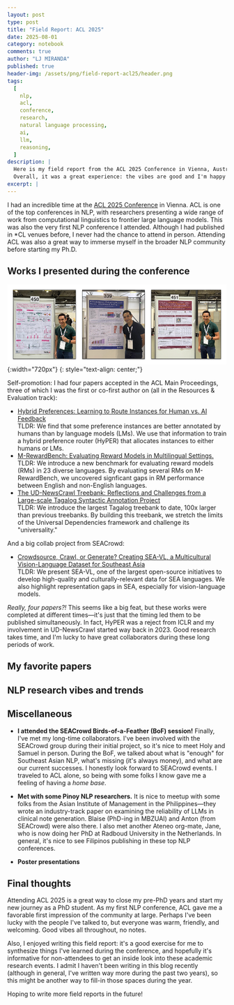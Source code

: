```yaml
---
layout: post
type: post
title: "Field Report: ACL 2025"
date: 2025-08-01
category: notebook
comments: true
author: "LJ MIRANDA"
published: true
header-img: /assets/png/field-report-acl25/header.png
tags:
  [
    nlp,
    acl,
    conference,
    research,
    natural language processing,
    ai,
    llm,
    reasoning,
  ]
description: |
  Here is my field report from the ACL 2025 Conference in Vienna, Austria.
  Overall, it was a great experience: the vibes are good and I'm happy to have met the larger NLP community!
excerpt: |
---
```


<span class="firstcharacter">I</span> had an incredible time at the [ACL 2025 Conference](https://2025.aclweb.org/) in Vienna.
ACL is one of the top conferences in NLP, with researchers presenting a wide range of work from computational linguistics to frontier large language models.
This was also the very first NLP conference I attended.
Although I had published in \*CL venues before, I never had the chance to attend in person.
Attending ACL was also a great way to immerse myself in the broader NLP community before starting my Ph.D.

<!-- pictures of vienna and the place baby! -->

## Works I presented during the conference

<!-- collage of photos of YOU with your posters! -->

![](/assets/png/field-report-acl25/presentations.png){:width="720px"}
{: style="text-align: center;"}

Self-promotion: I had four papers accepted in the ACL Main Proceedings, three of which I was the first or co-first author on (all in the Resources & Evaluation track):

- [Hybrid Preferences: Learning to Route Instances for Human vs. AI Feedback](https://arxiv.org/abs/2410.19133)<br>TLDR: We find that some preference instances are better annotated by humans than by language models (LMs). We use that information to train a hybrid preference router (HyPER) that allocates instances to either humans or LMs.
- [M-RewardBench: Evaluating Reward Models in Multilingual Settings.](https://arxiv.org/abs/2410.15522)<br>TLDR: We introduce a new benchmark for evaluating reward models (RMs) in 23 diverse languages. By evaluating several RMs on M-RewardBench, we uncovered signficant gaps in RM performance between English and non-English languages.
- [The UD-NewsCrawl Treebank: Reflections and Challenges from a Large-scale Tagalog Syntactic Annotation Project](https://arxiv.org/abs/2505.20428)<br>TLDR: We introduce the largest Tagalog treebank to date, 100x larger than previous treebanks.
  By building this treebank, we stretch the limits of the Universal Dependencies framework and challenge its "universality."

And a big collab project from SEACrowd:

- [Crowdsource, Crawl, or Generate? Creating SEA-VL, a Multicultural Vision-Language Dataset for Southeast Asia](https://arxiv.org/abs/2503.07920)<br>TLDR: We present SEA-VL, one of the largest open-source initiatives to develop high-quality and culturally-relevant data for SEA languages. We also highlight representation gaps in SEA, especially for vision-language models.

_Really, four papers?!_ This seems like a big feat, but these works were completed at different times&mdash;it's just that the timing led them to be published simultaneously.
In fact, HyPER was a reject from ICLR and my involvement in UD-NewsCrawl started way back in 2023.
Good research takes time, and I'm lucky to have great collaborators during these long periods of work.

## My favorite papers

<!-- top five papers -->

<!-- three honorable mentions??? -->

## NLP research vibes and trends

## Miscellaneous

<!-- collage of photos -->

- **I attended the SEACrowd Birds-of-a-Feather (BoF) session!** Finally, I've met my long-time collaborators.
  I've been involved with the SEACrowd group during their initial project, so it's nice to meet Holy and Samuel in person.
  During the BoF, we talked about what is "enough" for Southeast Asian NLP, what's missing (it's always money), and what are our current successes.
  I honestly look forward to SEACrowd events.
  I traveled to ACL alone, so being with some folks I know gave me a feeling of having a _home base_.

- **Met with some Pinoy NLP researchers.** It is nice to meetup with some folks from the
  Asian Institute of Management in the Philippines&mdash;they wrote an industry-track paper on examining the reliability of LLMs in clinical note generation.
  Blaise (PhD-ing in MBZUAI) and Anton (from SEACrowd) were also there.
  I also met another Ateneo org-mate, Jane, who is now doing her PhD at Radboud University in the Netherlands.
  In general, it's nice to see Filipinos publishing in these top NLP conferences.

- **Poster presentations**

## Final thoughts

Attending ACL 2025 is a great way to close my pre-PhD years and start my new journey as a PhD student.
As my first NLP conference, ACL gave me a favorable first impression of the community at large.
Perhaps I've been lucky with the people I've talked to, but everyone was warm, friendly, and welcoming.
Good vibes all throughout, no notes.

Also, I enjoyed writing this field report: it's a good exercise for me to synthesize things I've learned during the conference, and hopefully it's informative for non-attendees to get an inside look into these academic research events.
I admit I haven't been writing in this blog recently (although in general, I've written way more during the past two years), so this might be another way to fill-in those spaces during the year.

Hoping to write more field reports in the future!
